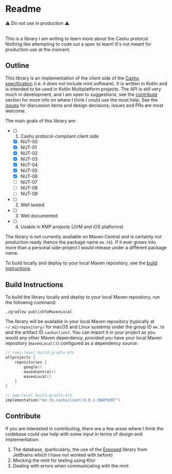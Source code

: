 # Readme
⚠️ Do not use in production ⚠️  
<br>

This is a library I am writing to learn more about the Cashu protocol. Nothing like attempting to code out a spec to learn! It's not meant for production use at the moment.

## Outline
This library is an implementation of the client side of the [Cashu specification] (i.e. it does not include mint software). It is written in Kotlin and is intended to be used in Kotlin Multiplatform projects. The API is still very much in development, and I am open to suggestions; see the [contribute](#contribute) section for more info on where I think I could use the most help. See the [issues] for discussion items and design decisions; issues and PRs are most welcome.

The main goals of this library are:
- [ ] 1. Cashu protocol-compliant client side
    - [x] NUT-00
    - [x] NUT-01
    - [x] NUT-02
    - [x] NUT-03
    - [x] NUT-04
    - [x] NUT-05
    - [x] NUT-06
    - [ ] NUT-07
    - [ ] NUT-08
    - [ ] NUT-09
- [ ] 2. Well tested
- [ ] 3. Well documented
- [ ] 4. Usable in KMP projects (JVM and iOS platforms)

The library is not currently available on Maven Central and is certainly not production ready (hence the package name `me.tb`). If it ever grows into more than a personal side-project I would release under a different package name. 

To build locally and deploy to your local Maven repository, see the [build instructions](#build-instructions).

## Build Instructions
To build the library locally and deploy to your local Maven repository, run the following command:
```shell
./gradlew publishToMavenLocal
```

The library will be available in your local Maven repository (typically at `~/.m2/repository/` for macOS and Linux systems) under the group ID `me.tb` and the artifact ID `cashuclient`. You can import it in your project as you would any other Maven dependency, provided you have your local Maven repository (`mavenLocal()`) configured as a dependency source:
```kotlin
// root-level build.gradle.kts
allprojects {
    repositories {
        google()
        mavenCentral()
        mavenLocal()
    }
}

// app-level build.gradle.kts
implementation("me.tb.cashuclient:0.0.1-SNAPSHOT")
```

## Contribute
If you are interested in contributing, there are a few areas where I think the codebase could use help with some input in terms of design and implementation:
1. The database, (particularly, the use of the [Exposed] library from JetBrains which I have not worked with before)
2. Mocking the mint for testing using Ktor
3. Dealing with errors when communicating with the mint

[Cashu specification]: https://github.com/cashubtc/nuts
[issues]: https://github.com/thunderbiscuit/cashu-client/issues
[Exposed]: https://github.com/JetBrains/Exposed

